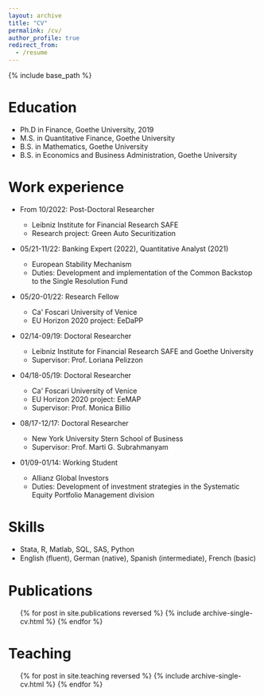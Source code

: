 ```yaml
---
layout: archive
title: "CV"
permalink: /cv/
author_profile: true
redirect_from:
  - /resume
---
```


{% include base_path %}

Education
======
* Ph.D in Finance, Goethe University, 2019
* M.S. in Quantitative Finance, Goethe University
* B.S. in Mathematics, Goethe University
* B.S. in Economics and Business Administration, Goethe University

Work experience
======
* From 10/2022: Post-Doctoral Researcher
  * Leibniz Institute for Financial Research SAFE 
  * Research project: Green Auto Securitization

* 05/21-11/22: Banking Expert (2022), Quantitative Analyst (2021)
  * European Stability Mechanism
  * Duties: Development and implementation of the Common Backstop to the Single Resolution Fund

* 05/20-01/22: Research Fellow
  * Ca' Foscari University of Venice
  * EU Horizon 2020 project: EeDaPP

* 02/14-09/19: Doctoral Researcher
  * Leibniz Institute for Financial Research SAFE and Goethe University
  * Supervisor: Prof. Loriana Pelizzon

* 04/18-05/19: Doctoral Researcher
  * Ca' Foscari University of Venice
  * EU Horizon 2020 project: EeMAP
  * Supervisor: Prof. Monica Billio

* 08/17-12/17: Doctoral Researcher
  * New York University Stern School of Business
  * Supervisor: Prof. Marti G. Subrahmanyam

* 01/09-01/14: Working Student
  * Allianz Global Investors
  * Duties: Development of investment strategies in the Systematic Equity Portfolio Management division


Skills
======
* Stata, R, Matlab, SQL, SAS, Python
* English (ﬂuent), German (native), Spanish (intermediate), French (basic)


Publications
======
  <ul>{% for post in site.publications reversed %}
    {% include archive-single-cv.html %}
  {% endfor %}</ul>
  
  
Teaching
======
  <ul>{% for post in site.teaching reversed %}
    {% include archive-single-cv.html %}
  {% endfor %}</ul>
  
